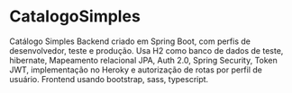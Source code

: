 # CatalogoSimples
Catálogo Simples
Backend criado em Spring Boot, com perfis de desenvolvedor, teste e produção. Usa H2 como banco de dados de teste, hibernate, Mapeamento relacional JPA, Auth 2.0, Spring Security, Token JWT, implementação no Heroky e autorização de rotas por perfil de usuário. Frontend usando bootstrap, sass, typescript.
